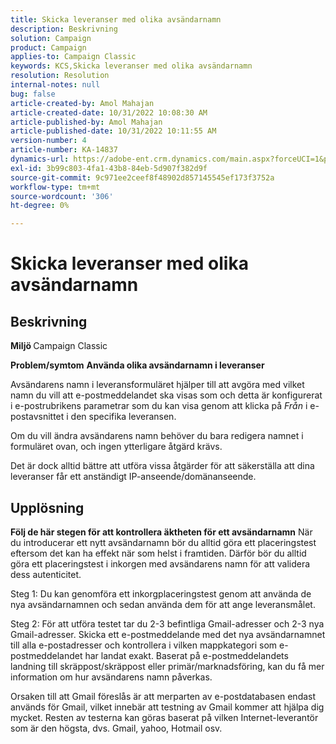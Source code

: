 ```yaml
---
title: Skicka leveranser med olika avsändarnamn
description: Beskrivning
solution: Campaign
product: Campaign
applies-to: Campaign Classic
keywords: KCS,Skicka leveranser med olika avsändarnamn
resolution: Resolution
internal-notes: null
bug: false
article-created-by: Amol Mahajan
article-created-date: 10/31/2022 10:08:30 AM
article-published-by: Amol Mahajan
article-published-date: 10/31/2022 10:11:55 AM
version-number: 4
article-number: KA-14837
dynamics-url: https://adobe-ent.crm.dynamics.com/main.aspx?forceUCI=1&pagetype=entityrecord&etn=knowledgearticle&id=fddd9bf4-0359-ed11-9561-6045bd006079
exl-id: 3b99c803-4fa1-43b8-84eb-5d907f382d9f
source-git-commit: 9c971ee2ceef8f48902d857145545ef173f3752a
workflow-type: tm+mt
source-wordcount: '306'
ht-degree: 0%

---
```


# Skicka leveranser med olika avsändarnamn

## Beskrivning

<b>Miljö</b><b> </b>
Campaign Classic


<b>Problem/symtom</b>
<b>Använda olika avsändarnamn i leveranser</b>

Avsändarens namn i leveransformuläret hjälper till att avgöra med vilket namn du vill att e-postmeddelandet ska visas som och detta är konfigurerat i e-postrubrikens parametrar som du kan visa genom att klicka på *Från* i e-postavsnittet i den specifika leveransen.

Om du vill ändra avsändarens namn behöver du bara redigera namnet i formuläret ovan, och ingen ytterligare åtgärd krävs.

Det är dock alltid bättre att utföra vissa åtgärder för att säkerställa att dina leveranser får ett anständigt IP-anseende/domänanseende.






## Upplösning

<b>Följ de här stegen för att kontrollera äktheten för ett avsändarnamn</b>
När du introducerar ett nytt avsändarnamn bör du alltid göra ett placeringstest eftersom det kan ha effekt när som helst i framtiden. Därför bör du alltid göra ett placeringstest i inkorgen med avsändarens namn för att validera dess autenticitet.

Steg 1: Du kan genomföra ett inkorgplaceringstest genom att använda de nya avsändarnamnen och sedan använda dem för att ange leveransmålet.

Steg 2: För att utföra testet tar du 2-3 befintliga Gmail-adresser och 2-3 nya Gmail-adresser. Skicka ett e-postmeddelande med det nya avsändarnamnet till alla e-postadresser och kontrollera i vilken mappkategori som e-postmeddelandet har landat exakt. Baserat på e-postmeddelandets landning till skräppost/skräppost eller primär/marknadsföring, kan du få mer information om hur avsändarens namn påverkas.

Orsaken till att Gmail föreslås är att merparten av e-postdatabasen endast används för Gmail, vilket innebär att testning av Gmail kommer att hjälpa dig mycket. Resten av testerna kan göras baserat på vilken Internet-leverantör som är den högsta, dvs. Gmail, yahoo, Hotmail osv.
